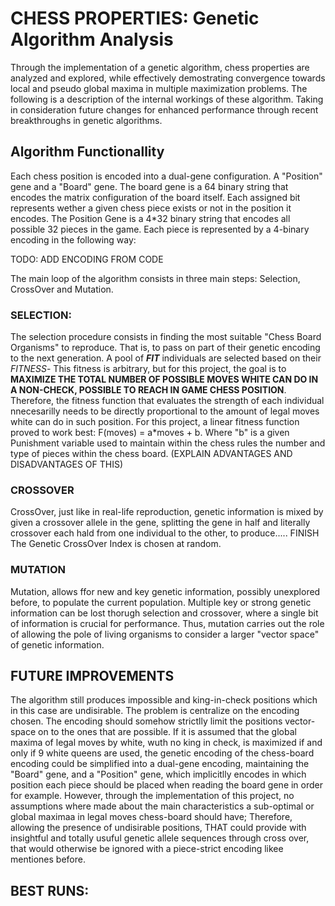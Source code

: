 # CHESS PROPERTIES: Genetic Algorithm Analysis

Through the implementation of a genetic algorithm, chess properties are analyzed and explored, while effectively demostrating convergence towards local and pseudo global maxima in multiple maximization problems.
The following is a description of the internal workings of these algorithm. Taking in consideration future changes for enhanced performance through recent breakthroughs in genetic algorithms.

## Algorithm Functionallity

Each chess position is encoded into a dual-gene configuration. A "Position" gene and a "Board" gene. 
The board gene is a 64 binary string that encodes the matrix configuration of the board itself. Each assigned bit represents wether a given chess piece exists or not in the position it encodes. 
The Position Gene is a 4*32 binary string that encodes all possible 32 pieces in the game. Each piece is represented by a 4-binary encoding in the following way:

TODO: ADD ENCODING FROM CODE

The main loop of the algorithm consists in three main steps: Selection, CrossOver and Mutation.

### **SELECTION:**
The selection procedure consists in finding the most suitable "Chess Board Organisms" to reproduce. That is, to pass on part of their genetic encoding to the next generation. A pool of _**FIT**_ individuals are selected based on their _FITNESS_- This fitness is arbitrary, but for this project, the goal is to **MAXIMIZE THE TOTAL NUMBER OF POSSIBLE MOVES WHITE CAN DO IN A NON-CHECK, POSSIBLE TO REACH IN GAME CHESS POSITION**. Therefore, the fitness function that evaluates the strength of each individual nnecesarilly needs to be directly proportional to the amount of legal moves white can do in such position. 
For this project, a linear fitness function proved to work best: F(moves) = a*moves + b. Where "b" is a given Punishment variable used to maintain within the chess rules the number and type of pieces within the chess board. (EXPLAIN ADVANTAGES AND DISADVANTAGES OF THIS)


### **CROSSOVER**
CrossOver, just like in real-life reproduction, genetic information is mixed by given a crossover allele in the gene, splitting the gene in half and literally crossover each hald from one individual to the other, to produce..... FINISH
The Genetic CrossOver Index is chosen at random. 

### **MUTATION**
Mutation, allows ffor new and key genetic information, possibly unexplored before, to populate the current population. Multiple key or strong genetic information can be lost thorugh selection and crossover, where a single bit of information is crucial for performance. Thus, mutation carries out the role of allowing the pole of living organisms to consider a larger "vector space" of genetic information.

## **FUTURE IMPROVEMENTS**
The algorithm still produces impossible and king-in-check positions which in this case are undisirable. The problem is centralize on the encoding chosen. 
The encoding should somehow strictlly limit the positions vector-space on to the ones that are possible. If it is assumed that the global maxima of legal moves by white, wuth no king in check, is maximized if and only if 9 white queens are used, the genetic encoding of the chess-board encoding could be simplified into a dual-gene encoding, maintaining the "Board" gene, and a "Position" gene, which implicitlly encodes in which position each piece should be placed when reading the board gene in order for example. However, through the implementation of this project, no assumptions where made about the main characteristics a sub-optimal or global maximaa in legal moves chess-board should have; Therefore, allowing the presence of undisirable positions, THAT could provide with insightful and totally usuful genetic allele sequences through cross over, that would otherwise be ignored with a piece-strict encoding likee mentiones before.



## BEST RUNS:
